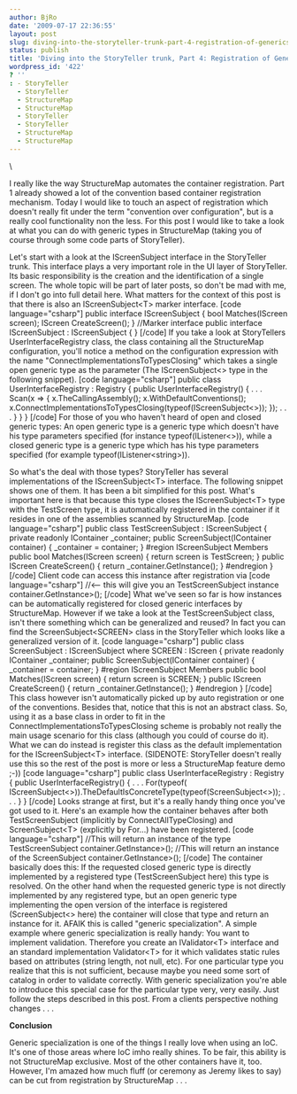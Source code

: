 ```yaml
---
author: BjRo
date: '2009-07-17 22:36:55'
layout: post
slug: diving-into-the-storyteller-trunk-part-4-registration-of-generics
status: publish
title: 'Diving into the StoryTeller trunk, Part 4: Registration of Generics'
wordpress_id: '422'
? ''
: - StoryTeller
  - StoryTeller
  - StructureMap
  - StructureMap
  - StoryTeller
  - StoryTeller
  - StructureMap
  - StructureMap
---
```


\

I really like the way StructureMap automates the container registration.
Part 1 already showed a lot of the convention based container
registration mechanism. Today I would like to touch an aspect of
registration which doesn't really fit under the term "convention over
configuration", but is a really cool functionality non the less. For
this post I would like to take a look at what you can do with generic
types in StructureMap (taking you of course through some code parts of
StoryTeller).

Let's start with a look at the IScreenSubject interface in the
StoryTeller trunk. This interface plays a very important role in the UI
layer of StoryTeller. Its basic responsibility is the creation and the
identification of a single screen. The whole topic will be part of later
posts, so don't be mad with me, if I don't go into full detail here.
What matters for the context of this post is that there is also an
IScreenSubject<T\> marker interface. [code language="csharp"] public
interface IScreenSubject { bool Matches(IScreen screen); IScreen
CreateScreen(); } //Marker interface public interface IScreenSubject :
IScreenSubject { } [/code] If you take a look at StoryTellers
UserInterfaceRegistry class, the class containing all the StructureMap
configuration, you'll notice a method on the configuration expression
with the name "ConnectImplementationsToTypesClosing" which takes a
single open generic type as the parameter (The IScreenSubject<\> type in
the following snippet). [code language="csharp"] public class
UserInterfaceRegistry : Registry { public UserInterfaceRegistry() { . .
. Scan(x =\> { x.TheCallingAssembly(); x.WithDefaultConventions();
x.ConnectImplementationsToTypesClosing(typeof(IScreenSubject<\>)); }); .
. . } } } [/code] For those of you who haven't heard of open and closed
generic types: An open generic type is a generic type which doesn't have
his type parameters specified (for instance typeof(IListener<\>)), while
a closed generic type is a generic type which has his type parameters
specified (for example typeof(IListener<string\>)).

So what's the deal with those types? StoryTeller has several
implementations of the IScreenSubject<T\> interface. The following
snippet shows one of them. It has been a bit simplified for this post.
What's important here is that because this type closes the
IScreenSubject<T\> type with the TestScreen type, it is automatically
registered in the container if it resides in one of the assemblies
scanned by StructureMap. [code language="csharp"] public class
TestScreenSubject : IScreenSubject { private readonly IContainer
\_container; public ScreenSubject(IContainer container) { \_container =
container; } \#region IScreenSubject Members public bool Matches(IScreen
screen) { return screen is TestScreen; } public IScreen CreateScreen() {
return \_container.GetInstance(); } \#endregion } [/code] Client code
can access this instance after registration via [code language="csharp"]
//<-- this will give you an TestScreenSubject instance
container.GetInstance\>(); [/code] What we've seen so far is how
instances can be automatically registered for closed generic interfaces
by StructureMap. However if we take a look at the TestScreenSubject
class, isn't there something which can be generalized and reused? In
fact you can find the ScreenSubject<SCREEN\> class in the StoryTeller
which looks like a generalized version of it. [code language="csharp"]
public class ScreenSubject : IScreenSubject where SCREEN : IScreen {
private readonly IContainer \_container; public ScreenSubject(IContainer
container) { \_container = container; } \#region IScreenSubject Members
public bool Matches(IScreen screen) { return screen is SCREEN; } public
IScreen CreateScreen() { return \_container.GetInstance(); } \#endregion
} [/code] This class however isn't automatically picked up by auto
registration or one of the conventions. Besides that, notice that this
is not an abstract class. So, using it as a base class in order to fit
in the ConnectImplementationsToTypesClosing scheme is probably not
really the main usage scenario for this class (although you could of
course do it). What we can do instead is register this class as the
default implementation for the IScreenSubject<T\> interface. (SIDENOTE:
StoryTeller doesn't really use this so the rest of the post is more or
less a StructureMap feature demo ;-)) [code language="csharp"] public
class UserInterfaceRegistry : Registry { public UserInterfaceRegistry()
{ . . . For(typeof(
IScreenSubject<\>)).TheDefaultIsConcreteType(typeof(ScreenSubject<\>));
. . . } } [/code] Looks strange at first, but it's a really handy thing
once you've got used to it. Here's an example how the container behaves
after both TestScreenSubject (implicitly by ConnectAllTypeClosing) and
ScreenSubject<T\> (explicitly by For...) have been registered. [code
language="csharp"] //This will return an instance of the type
TestScreenSubject container.GetInstance\>(); //This will return an
instance of the ScreenSubject container.GetInstance\>(); [/code] The
container basically does this: If the requested closed generic type is
directly implemented by a registered type (TestScreenSubject here) this
type is resolved. On the other hand when the requested generic type is
not directly implemented by any registered type, but an open generic
type implementing the open version of the interface is registered
(ScreenSubject<\> here) the container will close that type and return an
instance for it. AFAIK this is called "generic specialization". A simple
example where generic specialization is really handy: You want to
implement validation. Therefore you create an IValidator<T\> interface
and an standard implementation Validator<T\> for it which validates
static rules based on attributes (string length, not null, etc). For one
particular type you realize that this is not sufficient, because maybe
you need some sort of catalog in order to validate correctly. With
generic specialization you're able to introduce this special case for
the particular type very, very easily. Just follow the steps described
in this post. From a clients perspective nothing changes . . .

**Conclusion**

Generic specialization is one of the things I really love when using an
IoC. It's one of those areas where IoC imho really shines. To be fair,
this ability is not StructureMap exclusive. Most of the other containers
have it, too. However, I'm amazed how much fluff (or ceremony as Jeremy
likes to say) can be cut from registration by StructureMap . . .
